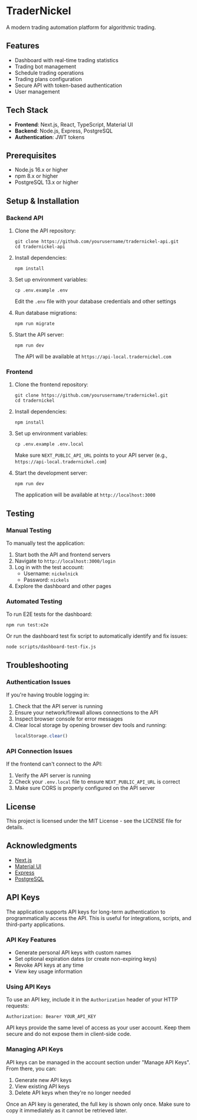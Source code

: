# TraderNickel

A modern trading automation platform for algorithmic trading.

## Features

- Dashboard with real-time trading statistics
- Trading bot management
- Schedule trading operations
- Trading plans configuration
- Secure API with token-based authentication
- User management

## Tech Stack

- **Frontend**: Next.js, React, TypeScript, Material UI
- **Backend**: Node.js, Express, PostgreSQL
- **Authentication**: JWT tokens

## Prerequisites

- Node.js 16.x or higher
- npm 8.x or higher
- PostgreSQL 13.x or higher

## Setup & Installation

### Backend API

1. Clone the API repository:
   ```
   git clone https://github.com/yourusername/tradernickel-api.git
   cd tradernickel-api
   ```

2. Install dependencies:
   ```
   npm install
   ```

3. Set up environment variables:
   ```
   cp .env.example .env
   ```
   Edit the `.env` file with your database credentials and other settings

4. Run database migrations:
   ```
   npm run migrate
   ```

5. Start the API server:
   ```
   npm run dev
   ```
   The API will be available at `https://api-local.tradernickel.com`

### Frontend

1. Clone the frontend repository:
   ```
   git clone https://github.com/yourusername/tradernickel.git
   cd tradernickel
   ```

2. Install dependencies:
   ```
   npm install
   ```

3. Set up environment variables:
   ```
   cp .env.example .env.local
   ```
   Make sure `NEXT_PUBLIC_API_URL` points to your API server (e.g., `https://api-local.tradernickel.com`)

4. Start the development server:
   ```
   npm run dev
   ```
   The application will be available at `http://localhost:3000`

## Testing

### Manual Testing

To manually test the application:

1. Start both the API and frontend servers
2. Navigate to `http://localhost:3000/login`
3. Log in with the test account:
   - Username: `nickelnick`
   - Password: `nickels`
4. Explore the dashboard and other pages

### Automated Testing

To run E2E tests for the dashboard:

```
npm run test:e2e
```

Or run the dashboard test fix script to automatically identify and fix issues:

```
node scripts/dashboard-test-fix.js
```

## Troubleshooting

### Authentication Issues

If you're having trouble logging in:

1. Check that the API server is running
2. Ensure your network/firewall allows connections to the API
3. Inspect browser console for error messages
4. Clear local storage by opening browser dev tools and running:
   ```javascript
   localStorage.clear()
   ```

### API Connection Issues

If the frontend can't connect to the API:

1. Verify the API server is running
2. Check your `.env.local` file to ensure `NEXT_PUBLIC_API_URL` is correct
3. Make sure CORS is properly configured on the API server

## License

This project is licensed under the MIT License - see the LICENSE file for details.

## Acknowledgments

- [Next.js](https://nextjs.org/)
- [Material UI](https://mui.com/)
- [Express](https://expressjs.com/)
- [PostgreSQL](https://www.postgresql.org/)

## API Keys

The application supports API keys for long-term authentication to programmatically access the API. This is useful for integrations, scripts, and third-party applications.

### API Key Features

- Generate personal API keys with custom names
- Set optional expiration dates (or create non-expiring keys)
- Revoke API keys at any time
- View key usage information

### Using API Keys

To use an API key, include it in the `Authorization` header of your HTTP requests:

```
Authorization: Bearer YOUR_API_KEY
```

API keys provide the same level of access as your user account. Keep them secure and do not expose them in client-side code.

### Managing API Keys

API keys can be managed in the account section under "Manage API Keys". From there, you can:

1. Generate new API keys
2. View existing API keys
3. Delete API keys when they're no longer needed

Once an API key is generated, the full key is shown only once. Make sure to copy it immediately as it cannot be retrieved later. 